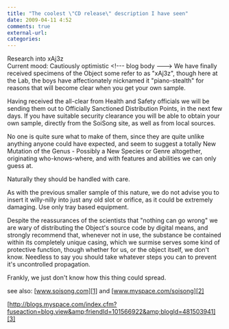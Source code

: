 ```yaml
---
title: "The coolest \"CD release\" description I have seen"
date: 2009-04-11 4:52
comments: true
external-url:
categories:
---
```

Research into xAj3z   
Current mood: Cautiously optimistic  &lt;!--- blog body ---&gt;  We have finally received specimens of the Object some refer to as "xAj3z", though here at the Lab, the boys have affectionately nicknamed it "piano-stealth" for reasons that will become clear when you get your own sample.  
  
Having received the all-clear from Health and Safety officials we will be sending them out to Officially Sanctioned Distribution Points, in the next few days. If you have suitable security clearance you will be able to obtain your own sample, directly from the SoiSong site, as well as from local sources.  
  
No one is quite sure what to make of them, since they are quite unlike anything anyone could have expected, and seem to suggest a totally New Mutation of the Genus - Possibly a New Species or Genre altogether, originating who-knows-where, and with features and abilities we can only guess at.   
  
Naturally they should be handled with care.   
  
As with the previous smaller sample of this nature, we do not advise you to insert it willy-nilly into just any old slot or orifice, as it could be extremely damaging. Use only tray based equipment.  
  
Despite the reassurances of the scientists that "nothing can go wrong" we are wary of distributing the Object's source code by digital means, and strongly recommend that, whenever not in use, the substance be contained within its completely unique casing, which we surmise serves some kind of protective function, though whether for us, or the object itself, we don't know. Needless to say you should take whatever steps you can to prevent it's uncontrolled propagation.   
  
Frankly, we just don't know how this thing could spread.  
  
see also: [www.soisong.com][1] and [www.myspace.com/soisong][2]

[http://blogs.myspace.com/index.cfm?fuseaction=blog.view&amp;friendId=101566922&amp;blogId=481503941][3]

  [1]: http://www.soisong.com
  [2]: http://www.myspace.com/soisong
  [3]: http://blogs.myspace.com/index.cfm?fuseaction=blog.view&friendId=101566922&blogId=481503941
